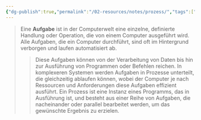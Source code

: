 ```yaml
---
{"dg-publish":true,"permalink":"/02-resources/notes/prozess/","tags":["projektmanagement","informatik"],"noteIcon":"","updated":"2025-07-12T13:31:41.000+02:00"}
---
```


>Eine **Aufgabe** ist in der Computerwelt eine einzelne, definierte Handlung oder Operation, die von einem Computer ausgeführt wird. Alle Aufgaben, die ein Computer durchführt, sind oft im Hintergrund verborgen und laufen automatisiert ab.
>>Diese Aufgaben können von der Verarbeitung von Daten bis hin zur Ausführung von Programmen oder Befehlen reichen. In komplexeren Systemen werden Aufgaben in Prozesse unterteilt, die gleichzeitig ablaufen können, wobei der Computer je nach Ressourcen und Anforderungen diese Aufgaben effizient ausführt. 
>>Ein Prozess ist eine Instanz eines Programms, das in Ausführung ist, und besteht aus einer Reihe von Aufgaben, die nacheinander oder parallel bearbeitet werden, um das gewünschte Ergebnis zu erzielen.